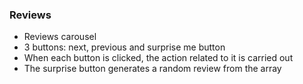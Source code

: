 ### Reviews

- Reviews carousel 
- 3 buttons: next, previous and surprise me button
- When each button is clicked, the action related to it is carried out 
- The surprise button generates a random review from the array
